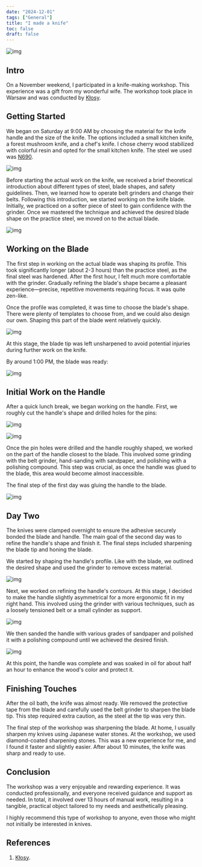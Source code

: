 ```yaml
---
date: "2024-12-01"
tags: ["General"]
title: "I made a knife"
toc: false
draft: false
---
```


![img](knife_final.jpg)

## Intro

On a November weekend, I participated in a knife-making workshop. This
experience was a gift from my wonderful wife. The workshop took place in Warsaw
and was conducted by [Kłosy](https://klosy.pl/).

## Getting Started

We began on Saturday at 9:00 AM by choosing the material for the knife handle
and the size of the knife. The options included a small kitchen knife, a forest
mushroom knife, and a chef's knife. I chose cherry wood stabilized with
colorful resin and opted for the small kitchen knife. The steel we used was
[N690](https://steelsnob.com/n690-steel/).

![img](knife_1.jpg)

Before starting the actual work on the knife, we received a brief theoretical
introduction about different types of steel, blade shapes, and safety
guidelines. Then, we learned how to operate belt grinders and change their
belts. Following this introduction, we started working on the knife blade.
Initially, we practiced on a softer piece of steel to gain confidence with the
grinder. Once we mastered the technique and achieved the desired blade shape on
the practice steel, we moved on to the actual blade.

![img](knife_2.jpg)

## Working on the Blade

The first step in working on the actual blade was shaping its profile. This
took significantly longer (about 2-3 hours) than the practice steel, as the
final steel was hardened. After the first hour, I felt much more comfortable
with the grinder. Gradually refining the blade's shape became a pleasant
experience—precise, repetitive movements requiring focus. It was quite
zen-like.

Once the profile was completed, it was time to choose the blade's shape. There
were plenty of templates to choose from, and we could also design our own.
Shaping this part of the blade went relatively quickly.

![img](knife_3.jpg)

At this stage, the blade tip was left unsharpened to avoid potential injuries
during further work on the knife.

By around 1:00 PM, the blade was ready:

![img](knife_4.jpg)

## Initial Work on the Handle

After a quick lunch break, we began working on the handle. First, we roughly
cut the handle's shape and drilled holes for the pins:

![img](knife_5.jpg)

![img](knife_6.jpg)

Once the pin holes were drilled and the handle roughly shaped, we worked on the
part of the handle closest to the blade. This involved some grinding with the
belt grinder, hand-sanding with sandpaper, and polishing with a polishing
compound. This step was crucial, as once the handle was glued to the blade,
this area would become almost inaccessible.

The final step of the first day was gluing the handle to the blade.

![img](knife_7.jpg)

## Day Two

The knives were clamped overnight to ensure the adhesive securely bonded the
blade and handle. The main goal of the second day was to refine the handle's
shape and finish it. The final steps included sharpening the blade tip and
honing the blade.

We started by shaping the handle's profile. Like with the blade, we outlined
the desired shape and used the grinder to remove excess material.

![img](knife_8.jpg)

Next, we worked on refining the handle's contours. At this stage, I decided to
make the handle slightly asymmetrical for a more ergonomic fit in my right
hand. This involved using the grinder with various techniques, such as a
loosely tensioned belt or a small cylinder as support.

![img](knife_9.jpg)

We then sanded the handle with various grades of sandpaper and polished it with
a polishing compound until we achieved the desired finish.

![img](knife_10.jpg)

At this point, the handle was complete and was soaked in oil for about half an
hour to enhance the wood's color and protect it.

## Finishing Touches

After the oil bath, the knife was almost ready. We removed the protective tape
from the blade and carefully used the belt grinder to sharpen the blade tip.
This step required extra caution, as the steel at the tip was very thin.

The final step of the workshop was sharpening the blade. At home, I usually
sharpen my knives using Japanese water stones. At the workshop, we used
diamond-coated sharpening stones. This was a new experience for me, and I found
it faster and slightly easier. After about 10 minutes, the knife was sharp and
ready to use.

## Conclusion

The workshop was a very enjoyable and rewarding experience. It was conducted
professionally, and everyone received guidance and support as needed. In total,
it involved over 13 hours of manual work, resulting in a tangible, practical
object tailored to my needs and aesthetically pleasing.

I highly recommend this type of workshop to anyone, even those who might not
initially be interested in knives.


## References

1. [Kłosy](https://klosy.pl/).
